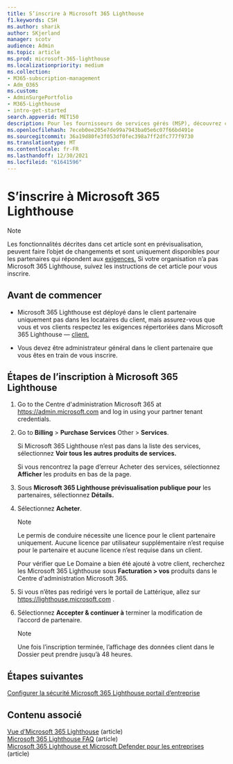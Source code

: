 ```yaml
---
title: S’inscrire à Microsoft 365 Lighthouse
f1.keywords: CSH
ms.author: sharik
author: SKjerland
manager: scotv
audience: Admin
ms.topic: article
ms.prod: microsoft-365-lighthouse
ms.localizationpriority: medium
ms.collection:
- M365-subscription-management
- Adm_O365
ms.custom:
- AdminSurgePortfolio
- M365-Lighthouse
- intro-get-started
search.appverid: MET150
description: Pour les fournisseurs de services gérés (MSP), découvrez comment s’inscrire à Microsoft 365 Lighthouse.
ms.openlocfilehash: 7eceb0ee205e7de99a7943ba05e6c07f66bd491e
ms.sourcegitcommit: 36a19d80fe3f053df0fec398a7ff2dfc777f9730
ms.translationtype: MT
ms.contentlocale: fr-FR
ms.lasthandoff: 12/30/2021
ms.locfileid: "61641596"
---
```

# <a name="sign-up-for-microsoft-365-lighthouse"></a>S’inscrire à Microsoft 365 Lighthouse

> [!NOTE]
> Les fonctionnalités décrites dans cet article sont en prévisualisation, peuvent faire l’objet de changements et sont uniquement disponibles pour les partenaires qui répondent aux [exigences.](m365-lighthouse-requirements.md) Si votre organisation n’a pas Microsoft 365 Lighthouse, suivez les instructions de cet article pour vous inscrire.

## <a name="before-you-begin"></a>Avant de commencer

- Microsoft 365 Lighthouse est déployé dans le client partenaire uniquement pas dans les locataires du client, mais assurez-vous que vous et vos clients respectez les exigences répertoriées dans Microsoft 365 Lighthouse &mdash; [client.](m365-lighthouse-requirements.md)

- Vous devez être administrateur général dans le client partenaire que vous êtes en train de vous inscrire.

## <a name="steps-to-sign-up-for-microsoft-365-lighthouse"></a>Étapes de l’inscription à Microsoft 365 Lighthouse

1. Go to the Centre d'administration Microsoft 365 at <a href="https://go.microsoft.com/fwlink/p/?linkid=2024339" target="_blank">https://admin.microsoft.com</a> and log in using your partner tenant credentials. 

1. Go to **Billing**  >  **Purchase Services** Other  >  **Services**.

    Si Microsoft 365 Lighthouse n’est pas dans la liste des services, sélectionnez **Voir tous les autres produits de services.**

    Si vous rencontrez la page d’erreur Acheter des services, sélectionnez **Afficher** les produits en bas de la page.

1. Sous **Microsoft 365 Lighthouse prévisualisation publique pour** les partenaires, sélectionnez **Détails.** 

1. Sélectionnez **Acheter**.

    > [!NOTE]
    > Le permis de conduire nécessite une licence pour le client partenaire uniquement. Aucune licence par utilisateur supplémentaire n’est requise pour le partenaire et aucune licence n’est requise dans un client. 

    Pour vérifier que Le Domaine a bien été ajouté à votre client, recherchez les Microsoft 365 Lighthouse sous **Facturation > vos** produits dans le Centre d'administration Microsoft 365.

1. Si vous n’êtes pas redirigé vers le portail de Lattérique, allez sur <a href="https://go.microsoft.com/fwlink/p/?linkid=2168110" target="_blank">https://lighthouse.microsoft.com</a> .

1. Sélectionnez **Accepter & continuer à** terminer la modification de l’accord de partenaire.

    > [!NOTE]
    > Une fois l’inscription terminée, l’affichage des données client dans le Dossier peut prendre jusqu’à 48 heures.

## <a name="next-steps"></a>Étapes suivantes

[Configurer la sécurité Microsoft 365 Lighthouse portail d’entreprise](m365-lighthouse-configure-portal-security.md) 

## <a name="related-content"></a>Contenu associé

[Vue d’Microsoft 365 Lighthouse](m365-lighthouse-overview.md) (article)   
[Microsoft 365 Lighthouse FAQ](m365-lighthouse-faq.yml) (article)   
[Microsoft 365 Lighthouse et Microsoft Defender pour les entreprises](../security/defender-business/mdb-lighthouse-integration.md) (article)
